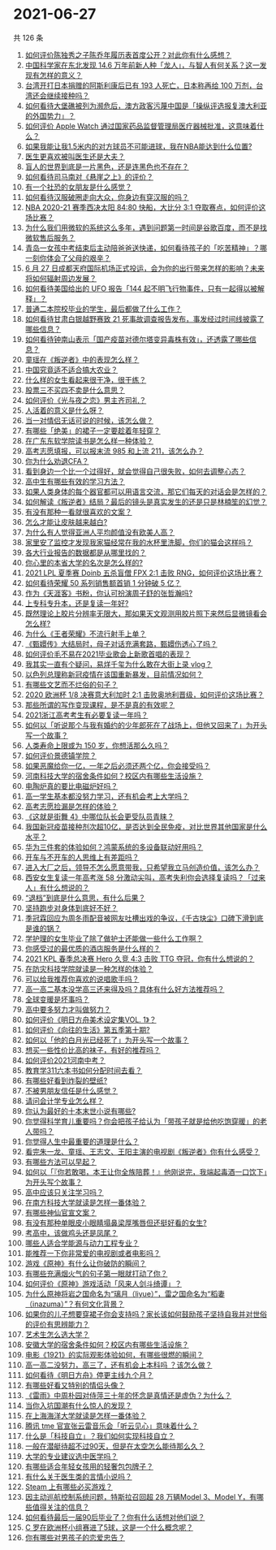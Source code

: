 # 2021-06-27

共 126 条

<!-- BEGIN -->
<!-- 最后更新时间 Sun Jun 27 2021 14:01:50 GMT+0800 (China Standard Time) -->

1. [如何评价陈独秀之子陈乔年履历表首度公开？对此你有什么感想？](https://www.zhihu.com/question/464933522)
2. [中国科学家在东北发现 14.6
   万年前新人种「龙人」，与智人有何关系？这一发现有怎样的意义？](https://www.zhihu.com/question/467654212)
3. [台湾开打日本捐赠的阿斯利康后已有 193 人死亡，日本称再给 100
   万剂，台湾还会继续接种吗？](https://www.zhihu.com/question/467768491)
4. [如何看待大堡礁被列为濒危后，澳方政客污蔑中国是「操纵评选报复澳大利亚的外国势力」？](https://www.zhihu.com/question/466643968)
5. [如何评价 Apple Watch
   通过国家药品监督管理局医疗器械批准，这意味着什么？](https://www.zhihu.com/question/467625126)
6. [如果我能让我1.5米内的对方球员不可能进球，我在NBA能达到什么位置?](https://www.zhihu.com/question/402597076)
7. [医生更喜欢被叫医生还是大夫？](https://www.zhihu.com/question/392695588)
8. [盲人的世界到底是一片黑色，还是连黑色也不存在？](https://www.zhihu.com/question/48476818)
9. [如何看待司马南对《悬崖之上》的评价？](https://www.zhihu.com/question/462226337)
10. [有一个社恐的女朋友是什么感觉？](https://www.zhihu.com/question/323962570)
11. [如何看待汉服破圈走向大众，你身边有穿汉服的吗？](https://www.zhihu.com/question/467576874)
12. [NBA 2020-21 赛季西决太阳 84:80 快船，大比分 3:1
    夺取赛点，如何评价这场比赛？](https://www.zhihu.com/question/468067856)
13. [为什么我们用微软的系统这么多年，遇到问题第一时间是谷歌百度，而不是找微软售后服务？](https://www.zhihu.com/question/463391853)
14. [青岛一女孩中考结束后主动陪爸爸送快递，如何看待孩子的「吃苦精神」？哪一刻你体会了父母的艰辛？](https://www.zhihu.com/question/466719905)
15. [6 月 27
    日成都天府国际机场正式投运，会为你的出行带来怎样的影响？未来将如何辐射周边发展？](https://www.zhihu.com/question/467116966)
16. [如何看待美国给出的 UFO 报告「144
    起不明飞行物事件，只有一起得以被解释」？](https://www.zhihu.com/question/467298489)
17. [普通二本院校毕业的学生，最后都做了什么工作？](https://www.zhihu.com/question/267563742)
18. [如何看待甘肃白银越野赛致 21
    死事故调查报告发布，事发经过时间线披露了哪些信息？](https://www.zhihu.com/question/467819232)
19. [如何看待钟南山表示「国产疫苗对德尔塔变异毒株有效」，还透露了哪些信息？](https://www.zhihu.com/question/467727614)
20. [童瑶在《叛逆者》中的表现怎么样？](https://www.zhihu.com/question/463850620)
21. [中国究竟适不适合搞大农业？](https://www.zhihu.com/question/323105287)
22. [什么样的女生看起来很干净，很干练？](https://www.zhihu.com/question/23796174)
23. [股票三不买四不卖是什么意思？](https://www.zhihu.com/question/453247969)
24. [如何评价《光与夜之恋》男主齐司礼？](https://www.zhihu.com/question/466812216)
25. [人活着的意义是什么呀？](https://www.zhihu.com/question/429431634)
26. [当一对情侣无话可说的时候，该怎么做？](https://www.zhihu.com/question/280272233)
27. [有哪些「绝美」的裙子一定要趁着年轻穿？](https://www.zhihu.com/question/372236949)
28. [在广东东软学院读书是怎么样一种体验？](https://www.zhihu.com/question/36540493)
29. [高考志愿填报，可以报末流 985 和上流 211，该怎么办？](https://www.zhihu.com/question/466861114)
30. [你为什么劝退CFA？](https://www.zhihu.com/question/452285810)
31. [看到身边一个比一个过得好，就会觉得自己很失败，如何去调整心态？](https://www.zhihu.com/question/466214937)
32. [高中生有哪些有效的学习方法？](https://www.zhihu.com/question/287399896)
33. [如果人类身体的每个器官都可以用语言交流，那它们每天的对话会是怎样的？](https://www.zhihu.com/question/454951661)
34. [如何解读《叛逆者》结局？最后的镜头是真实发生的还是只是林楠笙的幻觉？](https://www.zhihu.com/question/467937765)
35. [有没有那种一看就很喜欢的文案？](https://www.zhihu.com/question/463105813)
36. [怎么才能让皮肤越来越白?](https://www.zhihu.com/question/458127901)
37. [为什么有人觉得亚洲人平均颜值没有欧美人高？](https://www.zhihu.com/question/433666039)
38. [家里安了监控才发现我家猫经常在我的水杯里洗脚，你们的猫会这样吗？](https://www.zhihu.com/question/459983017)
39. [各大行业报告的数据都是从哪里找的？](https://www.zhihu.com/question/67387122)
40. [你心里的本省大学的名次是怎么样的?](https://www.zhihu.com/question/410179653)
41. [2021 LPL 夏季赛 Doinb 五杀盲僧 FPX 2:1 击败
    RNG，如何评价这场比赛？](https://www.zhihu.com/question/467927415)
42. [如何看待荣耀 50 系列销售额首销 1 分钟破 5 亿？](https://www.zhihu.com/question/467418330)
43. [作为《天涯客》书粉，你认可扮演周子舒的张哲瀚吗?](https://www.zhihu.com/question/461068478)
44. [上专科专升本，还是复读一年好?](https://www.zhihu.com/question/313595217)
45. [既然理论上胶片分辨率无限大，那如果天文观测用胶片照下来然后显微镜看会怎么样?](https://www.zhihu.com/question/453975780)
46. [为什么《王者荣耀》不流行射手上单？](https://www.zhihu.com/question/460375616)
47. [《甄嬛传》大结局时，母子对话充满套路，甄嬛伤透心了吗？](https://www.zhihu.com/question/404317643)
48. [如何评价毛不易在2021毕业歌会上新歌首唱的表现？](https://www.zhihu.com/question/467985173)
49. [我其实一直有个疑问，易烊千玺为什么敢在大街上录 vlog？](https://www.zhihu.com/question/464875636)
50. [以色列总理称新冠疫情在该国重新暴发，目前情况如何？](https://www.zhihu.com/question/466765546)
51. [有哪些文艺而不烂俗的句子？](https://www.zhihu.com/question/384858847)
52. [2020 欧洲杯 1/8 决赛意大利加时 2:1
    击败奥地利晋级，如何评价这场比赛？](https://www.zhihu.com/question/468049116)
53. [那些所谓的写作变现课程，是不是真的有效呢？](https://www.zhihu.com/question/461400447)
54. [2021浙江高考考生有必要复读一年吗？](https://www.zhihu.com/question/466107095)
55. [如何以「听说那个与我有婚约的少年郎死在了战场上，但他又回来了」为开头写一个故事？](https://www.zhihu.com/question/459096689)
56. [人类寿命上限或为 150 岁，你想活那么久吗？](https://www.zhihu.com/question/466968884)
57. [如何评价景德镇学院？](https://www.zhihu.com/question/24931592)
58. [如果恶魔给你一亿，一年之后必须还两个亿，你会接受吗？](https://www.zhihu.com/question/392418796)
59. [河南科技大学的宿舍条件如何？校区内有哪些生活设施？](https://www.zhihu.com/question/326856562)
60. [电陶炉真的要比电磁炉好吗？](https://www.zhihu.com/question/381245384)
61. [高一学生基本都没努力学习，还有机会考上大学吗？](https://www.zhihu.com/question/465637082)
62. [高考志愿捡漏是怎样的体验？](https://www.zhihu.com/question/59549503)
63. [《这就是街舞 4》中哪位队长会更受队员青睐？](https://www.zhihu.com/question/466348692)
64. [我国新冠疫苗接种剂次超10亿，是否达到全民免疫，对比世界其他国家是什么水平？](https://www.zhihu.com/question/466845525)
65. [华为三件套的体验如何？鸿蒙系统的多设备联动好用吗？](https://www.zhihu.com/question/467709448)
66. [开车与不开车的人思维上有差距吗？](https://www.zhihu.com/question/466319507)
67. [进入大厂之后，领导不怎么愿意带我，只希望我立马创造价值，该怎么办？](https://www.zhihu.com/question/466550532)
68. [西安女生复读一年高考涨 58
    分激动尖叫，高考失利你会选择复读吗？「过来人」有什么想说的？](https://www.zhihu.com/question/467509623)
69. [“退档”到底是什么意思，有什么后果？](https://www.zhihu.com/question/331780490)
70. [坚持跑步对身体到底好不好？](https://www.zhihu.com/question/461618978)
71. [季冠霖回应为周冬雨配音被网友吐槽出戏的争议，《千古玦尘》口碑下滑到底是谁的锅？](https://www.zhihu.com/question/467423413)
72. [学护理的女生毕业了除了做护士还能做一些什么工作啊？](https://www.zhihu.com/question/314606195)
73. [你感受过的最优质的酒店服务是什么样的？](https://www.zhihu.com/question/36082879)
74. [2021 KPL 春季总决赛 Hero 久竞 4:3 击败 TTG
    夺冠，你有什么想说的？](https://www.zhihu.com/question/467891041)
75. [在防灾科技学院就读是一种怎样的体验？](https://www.zhihu.com/question/47811855)
76. [可以给我推荐你喜欢的说唱歌手吗？](https://www.zhihu.com/question/457551476)
77. [高一高二基本没学高三还来得及吗？具体有什么好方法推荐吗？](https://www.zhihu.com/question/465620153)
78. [全球变暖是坏事吗？](https://www.zhihu.com/question/290575660)
79. [高中要多努力才叫做努力？](https://www.zhihu.com/question/60440328)
80. [如何评价《明日方舟美术设定集VOL. 1》？](https://www.zhihu.com/question/467858109)
81. [如何评价《向往的生活》第五季第十期?](https://www.zhihu.com/question/466097156)
82. [如何以「他的白月光已经死了」为开头写一个故事？](https://www.zhihu.com/question/435179014)
83. [想买一些性价比高的袜子，有好的推荐吗？](https://www.zhihu.com/question/32272388)
84. [如何评价2021河南中考？](https://www.zhihu.com/question/466137266)
85. [教育学311六本书如何分配时间去看？](https://www.zhihu.com/question/438835540)
86. [有哪些好看到炸裂的壁纸?](https://www.zhihu.com/question/425110846)
87. [不被男朋友信任是什么感觉？](https://www.zhihu.com/question/464707364)
88. [请问会计学专业怎么样？](https://www.zhihu.com/question/331281323)
89. [你认为最好的十本末世小说有哪些?](https://www.zhihu.com/question/403545900)
90. [你觉得科学育儿重要吗？你会把孩子给认为「带孩子就是给他吃饱穿暖」的老人带吗？](https://www.zhihu.com/question/464732842)
91. [你觉得人生中最重要的道理是什么？](https://www.zhihu.com/question/465627192)
92. [看完朱一龙、童瑶、王志文、王阳主演的电视剧《叛逆者》你有什么感受？](https://www.zhihu.com/question/456962938)
93. [有哪些方法可以早起？](https://www.zhihu.com/question/466318823)
94. [如何以「『你若敢喝，本王让你全族陪葬！』他刚说完，我端起毒酒一口饮下」为开头写个故事？](https://www.zhihu.com/question/454829891)
95. [高中应该只关注学习吗？](https://www.zhihu.com/question/464840911)
96. [在南方科技大学就读是怎样一番体验？](https://www.zhihu.com/question/24365361)
97. [有哪些神仙官宣文案？](https://www.zhihu.com/question/449182426)
98. [有没有那种单眼皮小眼睛塌鼻梁厚嘴唇但还挺好看的女生?](https://www.zhihu.com/question/312374216)
99. [考高中，该做鸡头还是凤尾？](https://www.zhihu.com/question/464821888)
100. [哪些人适合学能源与动力工程专业？](https://www.zhihu.com/question/404778160)
101. [能推荐一下你非常爱的电视剧或者电影吗？](https://www.zhihu.com/question/460849272)
102. [游戏《原神》有什么让你破防的瞬间？](https://www.zhihu.com/question/466342008)
103. [有哪些充满烟火气的句子第一眼就打动了你？](https://www.zhihu.com/question/357326082)
104. [如何评价《原神》游戏活动「风来人剑斗绮谭」？](https://www.zhihu.com/question/467734737)
105. [为什么原神将岩之国命名为“璃月（liyue）”，雷之国命名为“稻妻（inazuma）”？有何文化背景？](https://www.zhihu.com/question/466559443)
106. [如果你的儿子想要穿裙子你会支持吗？家长该如何鼓励孩子坚持自我并对世俗的评价有思辨能力？](https://www.zhihu.com/question/467775786)
107. [艺术生怎么选大学？](https://www.zhihu.com/question/406801194)
108. [安徽大学的宿舍条件如何？校区内有哪些生活设施？](https://www.zhihu.com/question/326840249)
109. [电影《1921》的实际观影体验如何，有哪些很燃的瞬间？](https://www.zhihu.com/question/467463563)
110. [高一高二没努力，高三了，还有机会上本科吗 ？该怎么做？](https://www.zhihu.com/question/466443276)
111. [如何看待《明日方舟》停更主线九个月？](https://www.zhihu.com/question/467117827)
112. [有哪些好看又特别的情侣头像？](https://www.zhihu.com/question/361074548)
113. [《雷雨》中周朴园对侍萍三十年的怀念是真情还是虚伪？为什么？](https://www.zhihu.com/question/380155608)
114. [当你入坑国潮有什么惊人的发现？](https://www.zhihu.com/question/463164713)
115. [在上海海洋大学就读是怎样一番体验？](https://www.zhihu.com/question/29678076)
116. [腾讯 tme 官宣张云雷音乐会「听云见心」意味着什么？](https://www.zhihu.com/question/467549652)
117. [什么是「科技自立」？我们如何实现科技自立？](https://www.zhihu.com/question/458853728)
118. [一般在潜艇待超不过90天，但是在太空怎么能待那么久？](https://www.zhihu.com/question/465762854)
119. [大学的专业建议选中医学吗？](https://www.zhihu.com/question/463493627)
120. [有哪些适合年轻女孩用的轻奢包包牌子？](https://www.zhihu.com/question/35179909)
121. [有什么关于医生类的言情小说吗？](https://www.zhihu.com/question/266364937)
122. [Steam 上有哪些必买游戏？](https://www.zhihu.com/question/35296900)
123. [因主动巡航控制系统问题，特斯拉召回超 28 万辆Model 3、Model
     Y，有哪些值得关注的信息？](https://www.zhihu.com/question/467798045)
124. [如何看待最后一届90后毕业了？你有什么话想对他们说？](https://www.zhihu.com/question/467748410)
125. [C 罗在欧洲杯小组赛进了5球，这是一个什么概念呢？](https://www.zhihu.com/question/467069907)
126. [你有哪些对男孩子的恋爱忠告？](https://www.zhihu.com/question/293676302)

<!-- END -->
